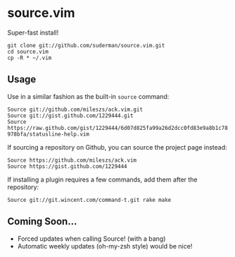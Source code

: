 source.vim
==========

Super-fast install!

  `git clone git://github.com/suderman/source.vim.git`  
  `cd source.vim`  
  `cp -R * ~/.vim`  

Usage
-----
Use in a similar fashion as the built-in `source` command:

  `Source git://github.com/mileszs/ack.vim.git`  
  `Source git://gist.github.com/1229444.git`  
  `Source https://raw.github.com/gist/1229444/6d07d825fa99a26d2dcc0fd83e9a8b1c78978bfa/statusline-help.vim`  

If sourcing a repository on Github, you can source the project page instead:

  `Source https://github.com/mileszs/ack.vim`  
  `Source https://gist.github.com/1229444`  

If installing a plugin requires a few commands, add them after the repository:

  `Source git://git.wincent.com/command-t.git rake make`  

Coming Soon...
--------------
- Forced updates when calling Source! (with a bang)
- Automatic weekly updates (oh-my-zsh style) would be nice!
